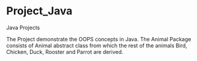# Project_Java
Java Projects

The Project demonstrate the OOPS concepts in Java. The Animal Package consists of Animal abstract class from which the rest of the animals Bird, Chicken, Duck, Rooster and Parrot are derived.
